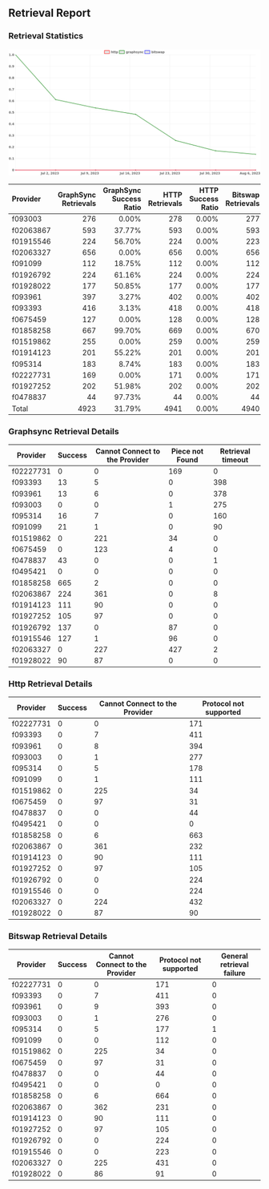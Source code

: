 ## Retrieval Report
### Retrieval Statistics
<img src="https://raw.githubusercontent.com/data-preservation-programs/filplus-checker-assets/main/filecoin-project/filecoin-plus-large-datasets/issues/1017/1691935454856.png"/>

| Provider  | GraphSync Retrievals | GraphSync Success Ratio | HTTP Retrievals | HTTP Success Ratio | Bitswap Retrievals | Bitswap Success Ratio |
| :-------- | -------------------: | ----------------------: | --------------: | -----------------: | -----------------: | --------------------: |
| f093003   |                  276 |                   0.00% |             278 |              0.00% |                277 |                 0.00% |
| f02063867 |                  593 |                  37.77% |             593 |              0.00% |                593 |                 0.00% |
| f01915546 |                  224 |                  56.70% |             224 |              0.00% |                223 |                 0.00% |
| f02063327 |                  656 |                   0.00% |             656 |              0.00% |                656 |                 0.00% |
| f091099   |                  112 |                  18.75% |             112 |              0.00% |                112 |                 0.00% |
| f01926792 |                  224 |                  61.16% |             224 |              0.00% |                224 |                 0.00% |
| f01928022 |                  177 |                  50.85% |             177 |              0.00% |                177 |                 0.00% |
| f093961   |                  397 |                   3.27% |             402 |              0.00% |                402 |                 0.00% |
| f093393   |                  416 |                   3.13% |             418 |              0.00% |                418 |                 0.00% |
| f0675459  |                  127 |                   0.00% |             128 |              0.00% |                128 |                 0.00% |
| f01858258 |                  667 |                  99.70% |             669 |              0.00% |                670 |                 0.00% |
| f01519862 |                  255 |                   0.00% |             259 |              0.00% |                259 |                 0.00% |
| f01914123 |                  201 |                  55.22% |             201 |              0.00% |                201 |                 0.00% |
| f095314   |                  183 |                   8.74% |             183 |              0.00% |                183 |                 0.00% |
| f02227731 |                  169 |                   0.00% |             171 |              0.00% |                171 |                 0.00% |
| f01927252 |                  202 |                  51.98% |             202 |              0.00% |                202 |                 0.00% |
| f0478837  |                   44 |                  97.73% |              44 |              0.00% |                 44 |                 0.00% |
| Total     |                 4923 |                  31.79% |            4941 |              0.00% |               4940 |                 0.00% |

### Graphsync Retrieval Details
| Provider  | Success | Cannot Connect to the Provider | Piece not Found | Retrieval timeout |
| --------- | ------- | ------------------------------ | --------------- | ----------------- |
| f02227731 | 0       | 0                              | 169             | 0                 |
| f093393   | 13      | 5                              | 0               | 398               |
| f093961   | 13      | 6                              | 0               | 378               |
| f093003   | 0       | 0                              | 1               | 275               |
| f095314   | 16      | 7                              | 0               | 160               |
| f091099   | 21      | 1                              | 0               | 90                |
| f01519862 | 0       | 221                            | 34              | 0                 |
| f0675459  | 0       | 123                            | 4               | 0                 |
| f0478837  | 43      | 0                              | 0               | 1                 |
| f0495421  | 0       | 0                              | 0               | 0                 |
| f01858258 | 665     | 2                              | 0               | 0                 |
| f02063867 | 224     | 361                            | 0               | 8                 |
| f01914123 | 111     | 90                             | 0               | 0                 |
| f01927252 | 105     | 97                             | 0               | 0                 |
| f01926792 | 137     | 0                              | 87              | 0                 |
| f01915546 | 127     | 1                              | 96              | 0                 |
| f02063327 | 0       | 227                            | 427             | 2                 |
| f01928022 | 90      | 87                             | 0               | 0                 |

### Http Retrieval Details
| Provider  | Success | Cannot Connect to the Provider | Protocol not supported |
| --------- | ------- | ------------------------------ | ---------------------- |
| f02227731 | 0       | 0                              | 171                    |
| f093393   | 0       | 7                              | 411                    |
| f093961   | 0       | 8                              | 394                    |
| f093003   | 0       | 1                              | 277                    |
| f095314   | 0       | 5                              | 178                    |
| f091099   | 0       | 1                              | 111                    |
| f01519862 | 0       | 225                            | 34                     |
| f0675459  | 0       | 97                             | 31                     |
| f0478837  | 0       | 0                              | 44                     |
| f0495421  | 0       | 0                              | 0                      |
| f01858258 | 0       | 6                              | 663                    |
| f02063867 | 0       | 361                            | 232                    |
| f01914123 | 0       | 90                             | 111                    |
| f01927252 | 0       | 97                             | 105                    |
| f01926792 | 0       | 0                              | 224                    |
| f01915546 | 0       | 0                              | 224                    |
| f02063327 | 0       | 224                            | 432                    |
| f01928022 | 0       | 87                             | 90                     |

### Bitswap Retrieval Details
| Provider  | Success | Cannot Connect to the Provider | Protocol not supported | General retrieval failure |
| --------- | ------- | ------------------------------ | ---------------------- | ------------------------- |
| f02227731 | 0       | 0                              | 171                    | 0                         |
| f093393   | 0       | 7                              | 411                    | 0                         |
| f093961   | 0       | 9                              | 393                    | 0                         |
| f093003   | 0       | 1                              | 276                    | 0                         |
| f095314   | 0       | 5                              | 177                    | 1                         |
| f091099   | 0       | 0                              | 112                    | 0                         |
| f01519862 | 0       | 225                            | 34                     | 0                         |
| f0675459  | 0       | 97                             | 31                     | 0                         |
| f0478837  | 0       | 0                              | 44                     | 0                         |
| f0495421  | 0       | 0                              | 0                      | 0                         |
| f01858258 | 0       | 6                              | 664                    | 0                         |
| f02063867 | 0       | 362                            | 231                    | 0                         |
| f01914123 | 0       | 90                             | 111                    | 0                         |
| f01927252 | 0       | 97                             | 105                    | 0                         |
| f01926792 | 0       | 0                              | 224                    | 0                         |
| f01915546 | 0       | 0                              | 223                    | 0                         |
| f02063327 | 0       | 225                            | 431                    | 0                         |
| f01928022 | 0       | 86                             | 91                     | 0                         |
